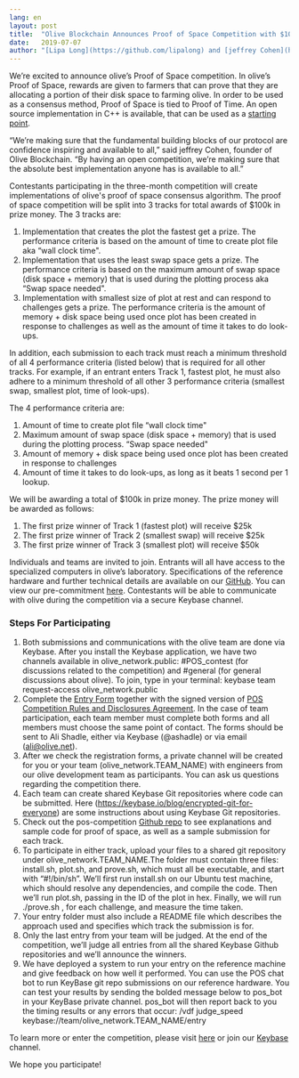 ```yaml
---
lang: en
layout: post
title:  "Olive Blockchain Announces Proof of Space Competition with $100k in Total Prize Money"
date:   2019-07-07
author: "[Lipa Long](https://github.com/lipalong) and [jeffrey Cohen](https://twitter.com/jeffreycohen)"
---
```


We’re excited to announce olive’s Proof of Space competition. In olive’s Proof of Space, rewards are given to farmers that can prove that they are allocating a portion of their disk space to farming olive. In order to be used as a consensus method, Proof of Space is tied to Proof of Time. An open source implementation in C++ is available, that can be used as a [starting point](https://github.com/olive-Network/proofofspace).

“We’re making sure that the fundamental building blocks of our protocol are confidence inspiring and available to all,” said jeffrey Cohen, founder of Olive Blockchain. “By having an open competition, we’re making sure that the absolute best implementation anyone has is available to all.”

Contestants participating in the three-month competition will create implementations of olive's proof of space consensus algorithm. The proof of space competition will be split into 3 tracks for total awards of $100k in prize money. The 3 tracks are:

1. Implementation that creates the plot the fastest get a prize. The performance criteria is based on the amount of time to create plot file aka “wall clock time".  
2. Implementation that uses the least swap space gets a prize. The performance criteria is based on the maximum amount of swap space (disk space + memory) that is used during the plotting process aka “Swap space needed".  
3. Implementation with smallest size of plot at rest and can respond to challenges gets a prize. The performance criteria is the amount of memory + disk space being used once plot has been created in response to challenges as well as the amount of time it takes to do look-ups.  

In addition, each submission to each track must reach a minimum threshold of all 4 performance criteria (listed below) that is required for all other tracks. For example, if an entrant enters Track 1, fastest plot, he must also adhere to a minimum threshold of all other 3 performance criteria (smallest swap, smallest plot, time of look-ups).

The 4 performance criteria are:

1. Amount of time to create plot file “wall clock time"  
2. Maximum amount of swap space (disk space + memory) that is used during the plotting process. “Swap space needed"  
3. Amount of memory + disk space being used once plot has been created in response to challenges  
4. Amount of time it takes to do look-ups, as long as it beats 1 second per 1 lookup.   

We will be awarding a total of $100k in prize money. The prize money will be awarded as follows:  

1. The first prize winner of Track 1 (fastest plot) will receive $25k  
2. The first prize winner of Track 2 (smallest swap) will receive $25k  
3. The first prize winner of Track 3 (smallest plot) will receive $50k  

Individuals and teams are invited to join. Entrants will all have access to the specialized computers in olive’s laboratory. Specifications of the reference hardware and further technical details are available on our [GitHub](https://github.com/olive-Network/proofofspace). You can view our pre-commitment [here](https://github.com/olive-Network/proofofspace/blob/master/contest_intro.md). Contestants will be able to communicate with olive during the competition via a secure Keybase channel.

### Steps For Participating

1. Both submissions and communications with the olive team are done via Keybase. After you install the Keybase application, we have two channels available in olive_network.public: #POS_contest (for discussions related to the competition) and #general (for general discussions about olive). To join, type in your terminal: keybase team request-access olive_network.public  
2. Complete the [Entry Form](https://github.com/olive-Network/proofofspace/blob/master/2019%20olive%20NETWORK%20CHALLENGE%20APPLICATION%20FORM.pdf) together with the signed version of [POS Competition Rules and Disclosures Agreement](https://github.com/olive-Network/proofofspace/blob/master/olive%20Network%20-%20POS%20Contest%20Rules%20and%20Disclosures.pdf). In the case of team participation, each team member must complete both forms and all members must choose the same point of contact. The forms should be sent to Ali Shadle, either via Keybase (@ashadle) or via email (ali@olive.net).  
3. After we check the registration forms, a private channel will be created for you or your team (olive_network.TEAM_NAME) with engineers from our olive development team as participants. You can ask us questions regarding the competition there.  
4. Each team can create shared Keybase Git repositories where code can be submitted. Here (https://keybase.io/blog/encrypted-git-for-everyone) are some instructions about using Keybase Git repositories.  
5. Check out the pos-competition [Github repo](https://github.com/olive-Network/proofofspace) to see explanations and sample code for proof of space, as well as a sample submission for each track.  
6. To participate in either track, upload your files to a shared git repository under olive_network.TEAM_NAME.The folder must contain three files: install.sh, plot.sh, and prove.sh, which must all be executable, and start with “#!/bin/sh”. We’ll first run install.sh on our Ubuntu test machine, which should resolve any dependencies, and compile the code. Then we’ll run plot.sh, passing in the ID of the plot in hex. Finally, we will run ./prove.sh <challenge>, for each challenge, and measure the time taken.  
7. Your entry folder must also include a README file which describes the approach used and specifies which track the submission is for.  
8. Only the last entry from your team will be judged. At the end of the competition, we’ll judge all entries from all the shared Keybase Github repositories and we’ll announce the winners.  
9. We have deployed a system to run your entry on the reference machine and give feedback on how well it performed. You can use the POS chat bot to run KeyBase git repo submissions on our reference hardware. You can test your results by sending the bolded message below to pos_bot in your KeyBase private channel. pos_bot will then report back to you the timing results or any errors that occur: /vdf judge_speed keybase://team/olive_network.TEAM_NAME/entry

To learn more or enter the competition, please visit [here](https://www.olive.net/) or join our [Keybase](https://keybase.io/team/olive_network.public) channel.

We hope you participate!
